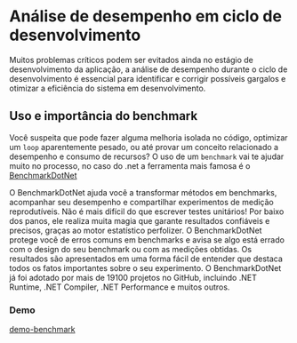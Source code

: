 # Análise de desempenho em ciclo de desenvolvimento

Muitos problemas críticos podem ser evitados ainda no estágio de desenvolvimento da aplicação, a análise de desempenho durante o ciclo de desenvolvimento é essencial para identificar e corrigir possíveis gargalos e otimizar a eficiência do sistema em desenvolvimento.

## Uso e importância do benchmark

Você suspeita que pode fazer alguma melhoria isolada no código, optimizar um `loop` aparentemente pesado, ou até provar um conceito relacionado a desempenho e consumo de recursos? O uso de um `benchmark` vai te ajudar muito no processo, no caso do .net a ferramenta mais famosa é o [BenchmarkDotNet](https://benchmarkdotnet.org/)

O BenchmarkDotNet ajuda você a transformar métodos em benchmarks, acompanhar seu desempenho e compartilhar experimentos de medição reprodutíveis. Não é mais difícil do que escrever testes unitários! Por baixo dos panos, ele realiza muita magia que garante resultados confiáveis e precisos, graças ao motor estatístico perfolizer. O BenchmarkDotNet protege você de erros comuns em benchmarks e avisa se algo está errado com o design do seu benchmark ou com as medições obtidas. Os resultados são apresentados em uma forma fácil de entender que destaca todos os fatos importantes sobre o seu experimento. O BenchmarkDotNet já foi adotado por mais de 19100 projetos no GitHub, incluindo .NET Runtime, .NET Compiler, .NET Performance e muitos outros.

### Demo

[demo-benchmark](../demos/demo-benchmark/)